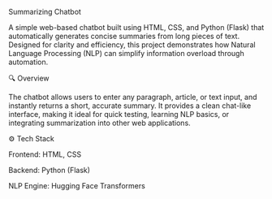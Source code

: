 Summarizing Chatbot

A simple web-based chatbot built using HTML, CSS, and Python (Flask) that automatically generates concise summaries from long pieces of text. Designed for clarity and efficiency, this project demonstrates how Natural Language Processing (NLP) can simplify information overload through automation.

🔍 Overview

The chatbot allows users to enter any paragraph, article, or text input, and instantly returns a short, accurate summary. It provides a clean chat-like interface, making it ideal for quick testing, learning NLP basics, or integrating summarization into other web applications.

⚙️ Tech Stack

Frontend: HTML, CSS

Backend: Python (Flask)

NLP Engine: Hugging Face Transformers
